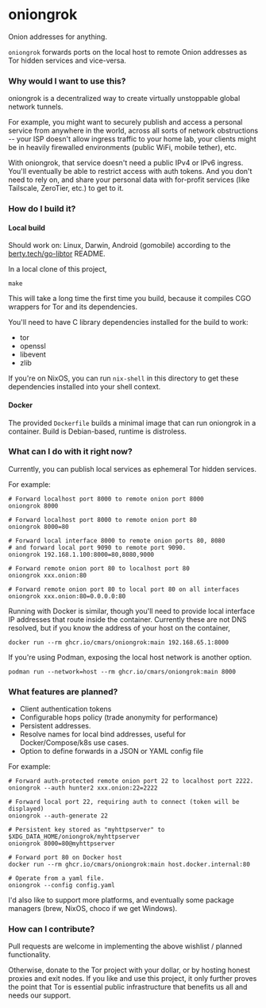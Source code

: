 # oniongrok

Onion addresses for anything.

`oniongrok` forwards ports on the local host to remote Onion addresses as Tor
hidden services and vice-versa.

### Why would I want to use this?

oniongrok is a decentralized way to create virtually unstoppable global network
tunnels.

For example, you might want to securely publish and access a personal service
from anywhere in the world, across all sorts of network obstructions -- your
ISP doesn't allow ingress traffic to your home lab, your clients might be in
heavily firewalled environments (public WiFi, mobile tether), etc.

With oniongrok, that service doesn't need a public IPv4 or IPv6 ingress. You'll
eventually be able to restrict access with auth tokens. And you don't need to
rely on, and share your personal data with for-profit services (like Tailscale,
ZeroTier, etc.) to get to it.

### How do I build it?

#### Local build

Should work on: Linux, Darwin, Android (gomobile) according to the
[berty.tech/go-libtor](https://github.com/berty/go-libtor) README.

In a local clone of this project,

    make

This will take a long time the first time you build, because it compiles CGO
wrappers for Tor and its dependencies.

You'll need to have C library dependencies installed for the build to work:

- tor
- openssl
- libevent
- zlib

If you're on NixOS, you can run `nix-shell` in this directory to get these
dependencies installed into your shell context.

#### Docker

The provided `Dockerfile` builds a minimal image that can run oniongrok in a
container. Build is Debian-based, runtime is distroless.

### What can I do with it right now?

Currently, you can publish local services as ephemeral Tor hidden services.

For example:

```
# Forward localhost port 8000 to remote onion port 8000
oniongrok 8000

# Forward localhost port 8000 to remote onion port 80
oniongrok 8000=80

# Forward local interface 8000 to remote onion ports 80, 8080
# and forward local port 9090 to remote port 9090.
oniongrok 192.168.1.100:8000=80,8080,9000

# Forward remote onion port 80 to localhost port 80
oniongrok xxx.onion:80

# Forward remote onion port 80 to local port 80 on all interfaces
oniongrok xxx.onion:80=0.0.0.0:80

```

Running with Docker is similar, though you'll need to provide local interface
IP addresses that route inside the container. Currently these are not DNS
resolved, but if you know the address of your host on the container,

    docker run --rm ghcr.io/cmars/oniongrok:main 192.168.65.1:8000

If you're using Podman, exposing the local host network is another option.

    podman run --network=host --rm ghcr.io/cmars/oniongrok:main 8000 

### What features are planned?

* Client authentication tokens
* Configurable hops policy (trade anonymity for performance)
* Persistent addresses.
* Resolve names for local bind addresses, useful for Docker/Compose/k8s use
  cases.
* Option to define forwards in a JSON or YAML config file

For example:

```
# Forward auth-protected remote onion port 22 to localhost port 2222.
oniongrok --auth hunter2 xxx.onion:22=2222

# Forward local port 22, requiring auth to connect (token will be displayed)
oniongrok --auth-generate 22

# Persistent key stored as "myhttpserver" to $XDG_DATA_HOME/oniongrok/myhttpserver
oniongrok 8000=80@myhttpserver

# Forward port 80 on Docker host
docker run --rm ghcr.io/cmars/oniongrok:main host.docker.internal:80

# Operate from a yaml file.
oniongrok --config config.yaml

```

I'd also like to support more platforms, and eventually some package managers
(brew, NixOS, choco if we get Windows).

### How can I contribute?

Pull requests are welcome in implementing the above wishlist / planned
functionality.

Otherwise, donate to the Tor project with your dollar, or by hosting honest
proxies and exit nodes. If you like and use this project, it only further
proves the point that Tor is essential public infrastructure that benefits us
all and needs our support.
